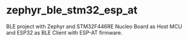 # zephyr_ble_stm32_esp_at
BLE project with Zephyr and STM32F446RE Nucleo Board as Host MCU and ESP32 as BLE Client with ESP-AT firmware.
